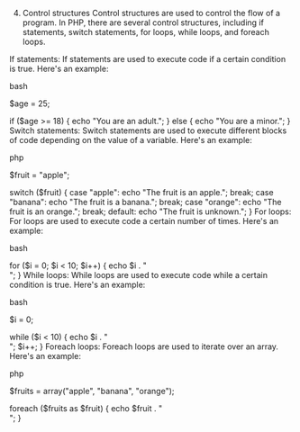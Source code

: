 4. Control structures
Control structures are used to control the flow of a program. In PHP, there are several control structures, including if statements, switch statements, for loops, while loops, and foreach loops.

If statements:
If statements are used to execute code if a certain condition is true. Here's an example:

bash

$age = 25;

if ($age >= 18) {
    echo "You are an adult.";
} else {
    echo "You are a minor.";
}
Switch statements:
Switch statements are used to execute different blocks of code depending on the value of a variable. Here's an example:

php

$fruit = "apple";

switch ($fruit) {
    case "apple":
        echo "The fruit is an apple.";
        break;
    case "banana":
        echo "The fruit is a banana.";
        break;
    case "orange":
        echo "The fruit is an orange.";
        break;
    default:
        echo "The fruit is unknown.";
}
For loops:
For loops are used to execute code a certain number of times. Here's an example:

bash

for ($i = 0; $i < 10; $i++) {
    echo $i . "<br>";
}
While loops:
While loops are used to execute code while a certain condition is true. Here's an example:

bash

$i = 0;

while ($i < 10) {
    echo $i . "<br>";
    $i++;
}
Foreach loops:
Foreach loops are used to iterate over an array. Here's an example:

php

$fruits = array("apple", "banana", "orange");

foreach ($fruits as $fruit) {
    echo $fruit . "<br>";
}